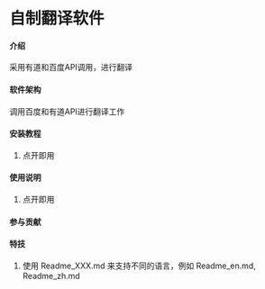# 自制翻译软件

#### 介绍
采用有道和百度API调用，进行翻译

#### 软件架构
调用百度和有道API进行翻译工作


#### 安装教程

1.  点开即用

#### 使用说明

1.  点开即用

#### 参与贡献



#### 特技

1.  使用 Readme\_XXX.md 来支持不同的语言，例如 Readme\_en.md, Readme\_zh.md

